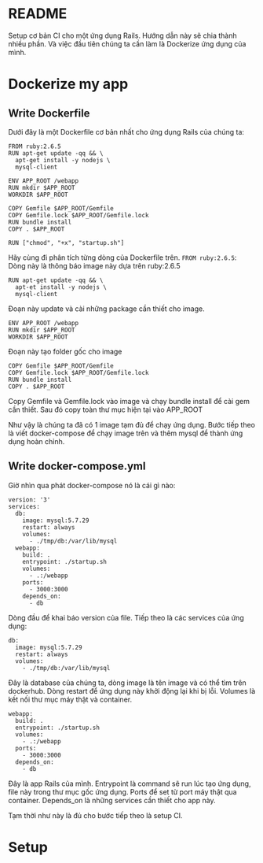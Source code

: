 # README
Setup cơ bản CI cho một ứng dụng Rails. Hướng dẫn này sẽ chia thành nhiều phần. Và việc đầu tiên chúng ta cần làm là Dockerize ứng dụng của mình.

# Dockerize my app

## Write Dockerfile

Dưới đây là một Dockerfile cơ bản nhất cho ứng dụng Rails của chúng ta:
```
FROM ruby:2.6.5
RUN apt-get update -qq && \
  apt-get install -y nodejs \
  mysql-client

ENV APP_ROOT /webapp
RUN mkdir $APP_ROOT
WORKDIR $APP_ROOT

COPY Gemfile $APP_ROOT/Gemfile
COPY Gemfile.lock $APP_ROOT/Gemfile.lock
RUN bundle install
COPY . $APP_ROOT

RUN ["chmod", "+x", "startup.sh"]
```
Hãy cùng đi phân tích từng dòng của Dockerfile trên.
`FROM ruby:2.6.5`: Dòng này là thông báo image này dựa trên ruby:2.6.5

```
RUN apt-get update -qq && \
  apt-et install -y nodejs \
  mysql-client
```
Đoạn này update và cài những package cần thiết cho image.

```
ENV APP_ROOT /webapp
RUN mkdir $APP_ROOT
WORKDIR $APP_ROOT
```
Đoạn này tạo folder gốc cho image

```
COPY Gemfile $APP_ROOT/Gemfile
COPY Gemfile.lock $APP_ROOT/Gemfile.lock
RUN bundle install
COPY . $APP_ROOT
```
Copy Gemfile và Gemfile.lock vào image và chạy bundle install để cài gem cần thiết. Sau đó copy toàn thư mục hiện tại vào APP_ROOT

Như vậy là chúng ta đã có 1 image tạm đủ để chạy ứng dụng. Bước tiếp theo là viết docker-compose để chạy image trên và thêm mysql để thành ứng dụng hoàn chỉnh.

## Write docker-compose.yml

Giờ nhìn qua phát docker-compose nó là cái gì nào:
```
version: '3'
services:
  db:
    image: mysql:5.7.29
    restart: always
    volumes:
      - ./tmp/db:/var/lib/mysql
  webapp:
    build: .
    entrypoint: ./startup.sh
    volumes:
      - .:/webapp
    ports:
      - 3000:3000
    depends_on:
      - db
```

Dòng đầu để khai báo version của file.
Tiếp theo là các services của ứng dụng:
```
db:
  image: mysql:5.7.29
  restart: always
  volumes:
    - ./tmp/db:/var/lib/mysql
```
Đây là database của chúng ta, dòng image là tên image và có thể tìm trên dockerhub. Dòng restart để ứng dụng này khởi động lại khi bị lỗi. Volumes là kết nối thư mục máy thật và container.

```
webapp:
  build: .
  entrypoint: ./startup.sh
  volumes:
    - .:/webapp
  ports:
    - 3000:3000
  depends_on:
    - db
```
Đây là app Rails của mình. Entrypoint là command sẽ run lúc tạo ứng dụng, file này trong thư mục gốc ứng dụng. Ports để set từ port máy thật qua container. Depends_on là những services cần thiết cho app này.

Tạm thời như này là đủ cho bước tiếp theo là setup CI.

# Setup
